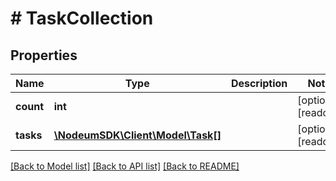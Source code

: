 # # TaskCollection

## Properties

Name | Type | Description | Notes
------------ | ------------- | ------------- | -------------
**count** | **int** |  | [optional] [readonly] 
**tasks** | [**\NodeumSDK\Client\Model\Task[]**](Task.md) |  | [optional] [readonly] 

[[Back to Model list]](../../README.md#documentation-for-models) [[Back to API list]](../../README.md#documentation-for-api-endpoints) [[Back to README]](../../README.md)


